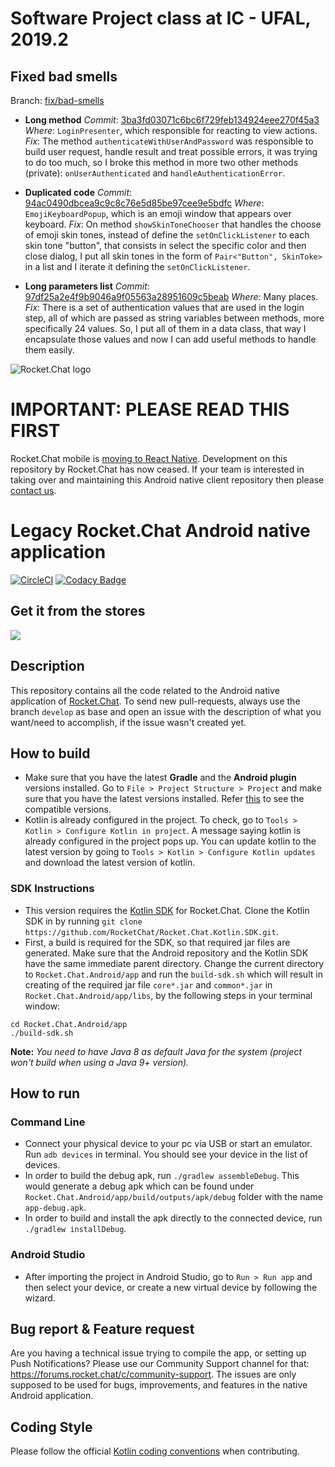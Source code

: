 # Software Project class at IC - UFAL, 2019.2

## Fixed bad smells

Branch: [fix/bad-smells](https://github.com/allancslima/Rocket.Chat.Android/tree/fix/bad-smells)

- **Long method**
_Commit_: [3ba3fd03071c6bc6f729feb134924eee270f45a3](https://github.com/allancslima/Rocket.Chat.Android/commit/3ba3fd03071c6bc6f729feb134924eee270f45a3)
_Where_: `LoginPresenter`, which responsible for reacting to view actions.
_Fix_: The method `authenticateWithUserAndPassword` was responsible to build user request, handle result and treat possible errors, it was trying to do too much, so I broke this method in more two other methods (private): `onUserAuthenticated` and `handleAuthenticationError`.

- **Duplicated code**
_Commit_: [94ac0490dbcea9c9c8c76e5d85be97cee9e5bdfc](https://github.com/allancslima/Rocket.Chat.Android/commit/94ac0490dbcea9c9c8c76e5d85be97cee9e5bdfc)
_Where_: `EmojiKeyboardPopup`, which is an emoji window that appears over keyboard.
_Fix_: On method `showSkinToneChooser` that handles the choose of emoji skin tones, instead of define the `setOnClickListener` to each skin tone "button", that consists in select the specific color and then close dialog, I put all skin tones  in the form of `Pair<"Button", SkinToke>` in a list and I iterate it defining the `setOnClickListener`.

- **Long parameters list**
_Commit_: [97df25a2e4f9b9046a9f05563a28951609c5beab](https://github.com/allancslima/Rocket.Chat.Android/commit/97df25a2e4f9b9046a9f05563a28951609c5beab)
_Where_: Many places.
_Fix_: There is a set of authentication values that are used in the login step, all of which are passed as string variables between methods, more specifically 24 values. So, I put all of them in a data class, that way I encapsulate those values and now I can add useful methods to handle them easily.

![Rocket.Chat logo](https://raw.githubusercontent.com/RocketChat/Rocket.Chat.Artwork/master/Logos/logo-dark.svg?sanitize=true)

# IMPORTANT:   PLEASE READ THIS FIRST

Rocket.Chat mobile is [moving to React Native](https://rocket.chat/2019/10/11/moving-mobile-apps-to-react/).   Development on this repository by Rocket.Chat has now ceased.   If your team is interested in taking over and maintaining this Android native client repository then please [contact us](https://rocket.chat/contact).

# Legacy Rocket.Chat Android native application

[![CircleCI](https://circleci.com/gh/RocketChat/Rocket.Chat.Android/tree/develop.svg?style=shield)](https://circleci.com/gh/RocketChat/Rocket.Chat.Android/tree/develop) [![Codacy Badge](https://api.codacy.com/project/badge/Grade/a81156a8682e4649994270d3670c3c83)](https://www.codacy.com/app/matheusjardimb/Rocket.Chat.Android)

## Get it from the stores

[![](https://user-images.githubusercontent.com/551004/48210349-50649480-e35e-11e8-97d9-74a4331faf3a.png)](https://f-droid.org/en/packages/chat.rocket.android/)

## Description

This repository contains all the code related to the Android native application of [Rocket.Chat](https://github.com/RocketChat/Rocket.Chat/#about-rocketchat). To send new pull-requests, always use the branch `develop` as base and open an issue with the description of what you want/need to accomplish, if the issue wasn't created yet.

## How to build

- Make sure that you have the latest **Gradle** and the **Android plugin** versions installed. Go to `File > Project Structure > Project` and make sure that you have the latest versions installed. Refer [this](https://developer.android.com/studio/releases/gradle-plugin.html#updating-gradle) to see the compatible versions.
- Kotlin is already configured in the project. To check, go to `Tools > Kotlin > Configure Kotlin in project`. A message saying kotlin is already configured in the project pops up. You can update kotlin to the latest version by going to `Tools > Kotlin > Configure Kotlin updates` and download the latest version of kotlin.

### SDK Instructions

- This version requires the [Kotlin SDK](https://github.com/RocketChat/Rocket.Chat.Kotlin.SDK) for Rocket.Chat. Clone the Kotlin SDK in by running `git clone https://github.com/RocketChat/Rocket.Chat.Kotlin.SDK.git`.
- First, a build is required for the SDK, so that required jar files are generated. Make sure that the Android repository and the Kotlin SDK have the same immediate parent directory. Change the current directory to `Rocket.Chat.Android/app` and run the `build-sdk.sh` which will result in creating of the required jar file `core*.jar` and `common*.jar` in `Rocket.Chat.Android/app/libs`, by the following steps in your terminal window:

```
cd Rocket.Chat.Android/app
./build-sdk.sh
```

**Note:** *You need to have Java 8 as default Java for the system (project won't build when using a Java 9+ version).*

## How to run

### Command Line

- Connect your physical device to your pc via USB or start an emulator. Run `adb devices` in terminal. You should see your device in the list of devices.
- In order to build the debug apk, run `./gradlew assembleDebug`. This would generate a debug apk which can be found under `Rocket.Chat.Android/app/build/outputs/apk/debug` folder with the name `app-debug.apk`.
- In order to build and install the apk directly to the connected device, run `./gradlew installDebug`.

### Android Studio

- After importing the project in Android Studio, go to `Run > Run app` and then select your device, or create a new virtual device by following the wizard.     

## Bug report & Feature request

Are you having a technical issue trying to compile the app, or setting up Push Notifications? Please use our Community Support channel for that: https://forums.rocket.chat/c/community-support. The issues are only supposed to be used for bugs, improvements, and features in the native Android application.

## Coding Style

Please follow the official [Kotlin coding conventions](https://kotlinlang.org/docs/reference/coding-conventions.html) when contributing.
